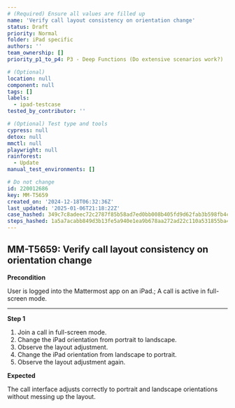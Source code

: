 ```yaml
---
# (Required) Ensure all values are filled up
name: 'Verify call layout consistency on orientation change'
status: Draft
priority: Normal
folder: iPad specific
authors: ''
team_ownership: []
priority_p1_to_p4: P3 - Deep Functions (Do extensive scenarios work?)

# (Optional)
location: null
component: null
tags: []
labels:
  - ipad-testcase
tested_by_contributor: ''

# (Optional) Test type and tools
cypress: null
detox: null
mmctl: null
playwright: null
rainforest:
  - Update
manual_test_environments: []

# Do not change
id: 220012686
key: MM-T5659
created_on: '2024-12-18T06:32:36Z'
last_updated: '2025-01-06T21:18:22Z'
case_hashed: 349c7c8adeec72c2787f85b58ad7ed0bb008b405fd9d62fab3b598fb4c74348fbff69d812e6562c6e48ad198ab4c03f0
steps_hashed: 1a5a7acabb849d3b13fe5a940e1ea9b678aa272ad22c110a531855ba4f14524c9f0556bc033c71577d68e1b6cf2e7f4c
---
```


<!-- (Auto-generated) Based on frontmatter's "key" and "name" -->

## MM-T5659: Verify call layout consistency on orientation change

**Precondition**

User is logged into the Mattermost app on an iPad.; A call is active in full-screen mode.

---

**Step 1**

1. Join a call in full-screen mode.
2. Change the iPad orientation from portrait to landscape.
3. Observe the layout adjustment.
4. Change the iPad orientation from landscape to portrait.
5. Observe the layout adjustment again.

**Expected**

The call interface adjusts correctly to portrait and landscape orientations without messing up the layout.
